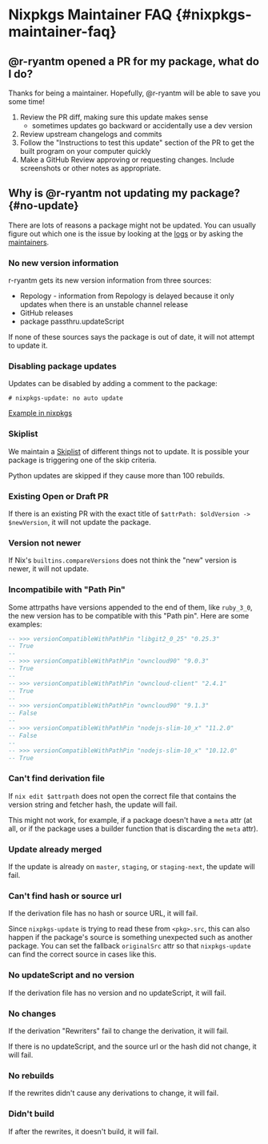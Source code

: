 # Nixpkgs Maintainer FAQ {#nixpkgs-maintainer-faq}

## @r-ryantm opened a PR for my package, what do I do?

Thanks for being a maintainer. Hopefully, @r-ryantm will be able to save you some time!

1. Review the PR diff, making sure this update makes sense
   - sometimes updates go backward or accidentally use a dev version
2. Review upstream changelogs and commits
3. Follow the "Instructions to test this update" section of the PR to get the built program on your computer quickly
4. Make a GitHub Review approving or requesting changes. Include screenshots or other notes as appropriate.

## Why is @r-ryantm not updating my package? {#no-update}

There are lots of reasons a package might not be updated. You can usually figure out which one is the issue by looking at the [logs](https://r.ryantm.com/log/) or by asking the [maintainers](#contact).

### No new version information

r-ryantm gets its new version information from three sources:

* Repology - information from Repology is delayed because it only updates when there is an unstable channel release
* GitHub releases
* package passthru.updateScript

If none of these sources says the package is out of date, it will not attempt to update it.

### Disabling package updates

Updates can be disabled by adding a comment to the package:
```
# nixpkgs-update: no auto update
```
[Example in nixpkgs](https://github.com/NixOS/nixpkgs/blob/f2294037ad2b1345c5d9c2df0e81bdb00eab21f3/pkgs/applications/version-management/gitlab/gitlab-pages/default.nix#L7)

### Skiplist

We maintain a [Skiplist](https://github.com/ryantm/nixpkgs-update/blob/main/src/Skiplist.hs) of different things not to update. It is possible your package is triggering one of the skip criteria.

Python updates are skipped if they cause more than 100 rebuilds.

### Existing Open or Draft PR

If there is an existing PR with the exact title of `$attrPath: $oldVersion -> $newVersion`, it will not update the package.

### Version not newer

If Nix's `builtins.compareVersions` does not think the "new" version is newer, it will not update.

### Incompatibile with "Path Pin"

Some attrpaths have versions appended to the end of them, like `ruby_3_0`, the new version has to be compatible with this "Path pin". Here are some examples:

```Haskell
-- >>> versionCompatibleWithPathPin "libgit2_0_25" "0.25.3"
-- True
--
-- >>> versionCompatibleWithPathPin "owncloud90" "9.0.3"
-- True
--
-- >>> versionCompatibleWithPathPin "owncloud-client" "2.4.1"
-- True
--
-- >>> versionCompatibleWithPathPin "owncloud90" "9.1.3"
-- False
--
-- >>> versionCompatibleWithPathPin "nodejs-slim-10_x" "11.2.0"
-- False
--
-- >>> versionCompatibleWithPathPin "nodejs-slim-10_x" "10.12.0"
-- True
```

### Can't find derivation file

If `nix edit $attrpath` does not open the correct file that contains the version string and fetcher hash, the update will fail.

This might not work, for example, if a package doesn't have a `meta` attr (at all, or if the package uses a builder function that is discarding the `meta` attr).

### Update already merged

If the update is already on `master`, `staging`, or `staging-next`, the update will fail.

### Can't find hash or source url

If the derivation file has no hash or source URL, it will fail.

Since `nixpkgs-update` is trying to read these from `<pkg>.src`, this can also happen if the package's source is something unexpected such as another package. You can set the fallback `originalSrc` attr so that `nixpkgs-update` can find the correct source in cases like this.

### No updateScript and no version

If the derivation file has no version and no updateScript, it will fail.

### No changes

If the derivation "Rewriters" fail to change the derivation, it will fail.

If there is no updateScript, and the source url or the hash did not change, it will fail.

### No rebuilds

If the rewrites didn't cause any derivations to change, it will fail.

### Didn't build

If after the rewrites, it doesn't build, it will fail.
